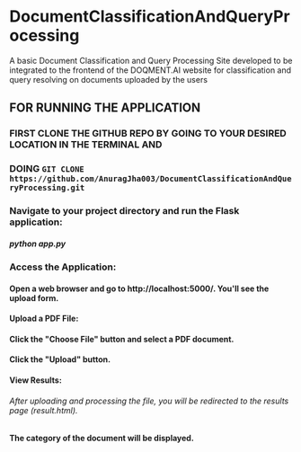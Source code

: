# DocumentClassificationAndQueryProcessing
A basic Document Classification and Query Processing Site developed to be integrated to the frontend of the DOQMENT.AI website for classification and query resolving on documents uploaded by the users 

## FOR RUNNING THE APPLICATION 
### FIRST CLONE THE GITHUB REPO BY GOING TO YOUR DESIRED LOCATION IN THE TERMINAL AND 
### DOING `GIT CLONE https://github.com/AnuragJha003/DocumentClassificationAndQueryProcessing.git `
### Navigate to your project directory and run the Flask application:
##### python app.py
### Access the Application:

#### Open a web browser and go to http://localhost:5000/. You'll see the upload form.

#### Upload a PDF File:

#### Click the "Choose File" button and select a PDF document.
#### Click the "Upload" button.
#### View Results:

###### After uploading and processing the file, you will be redirected to the results page (result.html).
#### The category of the document will be displayed.
